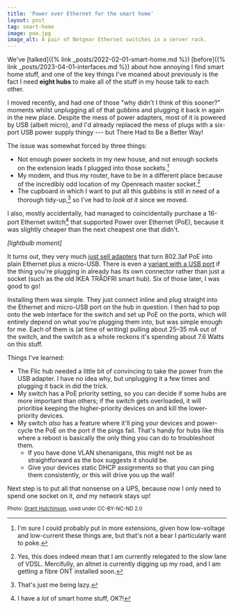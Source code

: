 ```yaml
---
title: 'Power over Ethernet for the smart home'
layout: post
tag: smart-home
image: poe.jpg
image_alt: A pair of Netgear Ethernet switches in a server rack.
---
```


We've [talked]({% link _posts/2022-02-01-smart-home.md %}) [before]({% link _posts/2023-04-01-interfaces.md %}) about how annoying I find smart home stuff, and one of the key things I've moaned about previously is the fact I need **eight hubs** to make all of the stuff in my house talk to each other.

I moved recently, and had one of those "why didn't I think of this sooner?" moments whilst unplugging all of that gubbins and plugging it back in again in the new place. Despite the mess of power adapters, most of it is powered by USB (albeit micro), and I'd already replaced the mess of plugs with a six-port USB power supply thingy --- but There Had to Be a Better Way!

The issue was somewhat forced by three things:
* Not enough power sockets in my new house, and not enough sockets on the extension leads I plugged into those sockets.[^1]
* My modem, and thus my router, have to be in a different place because of the incredibly odd location of my Openreach master socket.[^2]
* The cupboard in which I want to put all this gubbins is still in need of a thorough tidy-up,[^3] so I've had to _look at it_ since we moved.

I also, mostly accidentally, had managed to coincidentally purchase a 16-port Ethernet switch[^4] that supported Power over Ethernet (PoE), because it was slightly cheaper than the next cheapest one that didn't.

_[lightbulb moment]_

It turns out, they very much [just sell adapters](https://amzn.to/3KLW7eX) that turn 802.3af PoE into plain Ethernet plus a micro-USB. There is even a [variant with a USB port](https://amzn.to/3xhXuyW) if the thing you're plugging in already has its own connector rather than just a socket (such as the old IKEA TRÅDFRI smart hub). Six of those later, I was good to go!

Installing them was simple. They just connect inline and plug straight into the Ethernet and micro-USB port on the hub in question. I then had to pop onto the web interface for the switch and set up PoE on the ports, which will entirely depend on what you're plugging them into, but was simple enough for me. Each of them is (at time of writing) pulling about 25–35 mA out of the switch, and the switch as a whole reckons it's spending about 7.6 Watts on this stuff.

Things I've learned:
* The Flic hub needed a little bit of convincing to take the power from the USB adapter. I have no idea why, but unplugging it a few times and plugging it back in did the trick.
* My switch has a PoE priority setting, so you can decide if some hubs are more important than others; if the switch gets overloaded, it will prioritise keeping the higher-priority devices on and kill the lower-priority devices.
* My switch _also_ has a feature where it'll ping your devices and power-cycle the PoE on the port if the pings fail. That's handy for hubs like this where a reboot is basically the only thing you can do to troubleshoot them.
  * If you have done VLAN shenanigans, this might not be as straightforward as the box suggests it should be.
  * Give your devices static DHCP assignments so that you can ping them consistently, or this will drive you up the wall!

Next step is to put all that nonsense on a UPS, because now I only need to spend one socket on it, _and_ my network stays up!


<small>Photo: [Grant Hutchinson](https://flickr.com/photos/splorp/), used under CC-BY-NC-ND 2.0</small>


[^1]: I'm sure I could probably put in more extensions, given how low-voltage and low-current these things are, but that's not a bear I particularly want to poke.
[^2]: Yes, this does indeed mean that I am currently relegated to the slow lane of VDSL. Mercifully, an altnet is currently digging up my road, and I am getting a fibre ONT installed soon.
[^3]: That's just me being lazy.
[^4]: I have a _lot_ of smart home stuff, OK?!
